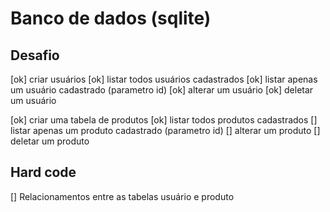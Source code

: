 # Banco de dados (sqlite)

## Desafio

[ok] criar usuários 
[ok] listar todos usuários cadastrados
[ok] listar apenas um usuário cadastrado (parametro id)
[ok] alterar um usuário
[ok] deletar um usuário

[ok] criar uma tabela de produtos
[ok] listar todos produtos cadastrados
[] listar apenas um produto cadastrado (parametro id)
[] alterar um produto
[] deletar um produto

## Hard code

[] Relacionamentos entre as tabelas usuário e produto
